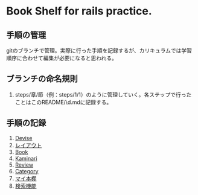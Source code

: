# Book Shelf for rails practice.

## 手順の管理

gitのブランチで管理。実際に行った手順を記録するが、カリキュラムでは学習順序に合わせて編集が必要になると思われる。

## ブランチの命名規則

1. steps/章/節（例：steps/1/1）のように管理していく。各ステップで行ったことはこのREADME/\d.mdに記録する。

## 手順の記録

1. [Devise](./README/1.md)
2. [レイアウト](./README/2.md)
3. [Book](./README/3.md)
4. [Kaminari](./README/4.md)
5. [Review](./README/5.md)
6. [Category](./README/6.md)
7. [マイ本棚](./README/7.md)
8. [検索機能](./README/8.md)
